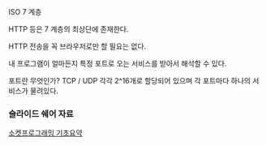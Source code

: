 ISO 7 계층

HTTP 등은 7 계층의 최상단에 존재한다.

HTTP 전송을 꼭 브라우저로만 할 필요는 없다.

내 프로그램이 얼마든지 특정 포트로 오는 서비스를 받아서 해석할 수 있다.

포트란 무엇인가? TCP / UDP 각각 2^16개로 할당되어 있으며 각 포트마다 하나의 서비스가 물려있다.

### 슬라이드 쉐어 자료

[소켓프로그래밍 기초요약](https://pt.slideshare.net/ssusereb4897/ss-40765344)